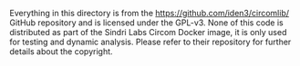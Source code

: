 Everything in this directory is from the https://github.com/iden3/circomlib/ GitHub repository and is licensed under the GPL-v3.
None of this code is distributed as part of the Sindri Labs Circom Docker image, it is only used for testing and dynamic analysis.
Please refer to their repository for further details about the copyright.
